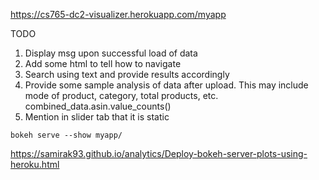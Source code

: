 https://cs765-dc2-visualizer.herokuapp.com/myapp

TODO
1. Display msg upon successful load of data
2. Add some html to tell how to navigate
3. Search using text and provide results accordingly
5. Provide some sample analysis of data after upload. This may include mode of product, category, total products, etc. combined_data.asin.value_counts()
6. Mention in slider tab that it is static

`bokeh serve --show myapp/`

https://samirak93.github.io/analytics/Deploy-bokeh-server-plots-using-heroku.html
